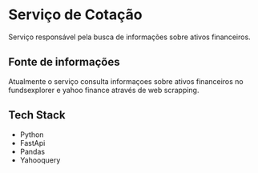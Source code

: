 # Serviço de Cotação

Serviço responsável pela busca de informações sobre ativos financeiros. 

## Fonte de informações

Atualmente o serviço consulta informaçoes sobre ativos financeiros no fundsexplorer e yahoo finance através de web scrapping.

## Tech Stack

* Python 
* FastApi
* Pandas
* Yahooquery
